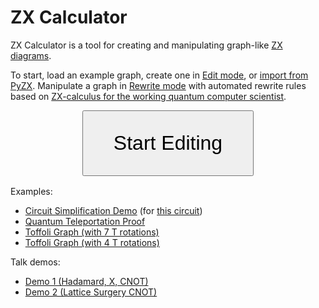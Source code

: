 # ZX Calculator

ZX Calculator is a tool for creating and manipulating graph-like [ZX diagrams](https://zxcalculus.com).

To start, load an example graph, create one in [Edit mode](edit.md), or [import from PyZX](export.md).  Manipulate  a graph in [Rewrite mode](rewrite.md) with automated rewrite rules based on
[ZX-calculus for the working quantum computer scientist](https://arxiv.org/abs/2012.13966).

<div style="text-align: center"><a href="https://zx.cduck.me/#"><button class="el-button el-button--primary is-plain" style="font-size: 2rem; padding: 2rem 3rem 2rem 3rem; margin-bottom: 1rem">Start Editing</button></a></div>

<div>Examples:</div>

* <a href="https://zx.cduck.me/#{%22g%22:%22;b,,,576,,+,48,576,,+,48,576,,+,48,576,,x,240,,240,,+144,48,144,,96,,+240,48,+96,48,96,,96,,96,,@%CF%80,48,,,48,z,144,,144,,96,,+240,48,+96,48,96,,96,,96,,+48,48,192,,240,,48,,@-%CF%80/4,336,,,48,,48,+144,48,@%CF%80/2,432,144,@%CF%80/4,96,,,48,48,48,192,48;_18,_8,_17,_9,_20,_22,h,7_22,n,8_24,_12__8,_13_8,_10_3_15,_10_2_10,_10_11,_10_2_,_10_4_7,_10_4_6,_10_3_11,_10_9_4,_19,_19,_17,_11,_10,2_15,_14,_8,_7,h,31_,n,31_6;%22,%22s%22:[%22Init%22,%22;b,,,576,,+,48,576,,+,48,576,,+,48,576,,x,240,,240,,+144,48,144,,96,,+240,48,+96,48,96,,96,,96,,@%CF%80,48,,,48,z,144,,144,,96,,+240,48,+96,48,96,,96,,96,,+48,48,192,,240,,48,,@-%CF%80/4,336,,,48,,48,+144,48,@%CF%80/2,432,144,@%CF%80/4,96,,,48,48,48,192,48;_18,_8,_17,_9,_20,_22,h,7_22,n,8_24,_12__8,_13_8,_10_3_15,_10_2_10,_10_11,_10_2_,_10_4_7,_10_4_6,_10_3_11,_10_9_4,_19,_19,_17,_11,_10,2_15,_14,_8,_7,h,31_,n,31_6;%22,%22Make%20green%22,%22;b,,,576,,+,48,576,,+,48,576,,+,48,576,,z,144,,96,,48,,96,,96,,+144,48,96,,48,,96,,+96,48,96,,48,,48,,96,,+48,48,48,,96,,48,,48,,96,,96,,48,,@-%CF%80/4,336,,,48,,48,+144,48,@%CF%80,48,,,48,@%CF%80/2,432,144,@%CF%80/4,96,,,48,48,48,192,48;h,_34,_11,_33,_13,n,5_13,_16,h,7_16,n,8_22,h,9__4,n,9_29,h,10__15,_5,n,11_20,h,12__4,n,12_19,h,13_16,__24,__4,_16,_15,_6,n,18_22,h,19__5,n,19_21,h,20_,_6,n,21_12,h,22_6,n,22_11,h,23_,_10,__8,_,_14,_9_4,_,n,29_8,h,35_3,_3;%22,%22Merge%20black%20edges%22,%22;b,,,576,,+,48,576,,+,48,576,,+,48,576,,z,240,,240,,+144,48,96,,48,,96,,+240,48,+48,48,48,,96,,48,,48,,96,,144,,@-%CF%80/4,384,,+336,48,48,48,+144,48,@%CF%80,48,,,48,@%CF%80/2,480,144,@%CF%80/4,144,,+96,48,96,48,144,48;h,_26,_8,_25,_10,n,5_27,_19,h,7_9,n,8_14,h,9_10_4_7,_13_6,__18_,__2,_10_,_9_,_10_7,_,_9_6,__7_6,_,_5_8,_4_4_4,_7,5_3,_3;%22,%22Extract%20non-clifford%22,%22,-144;b,,144,576,,+,48,576,,+,48,576,,+,48,576,,z,72,48,48,,48,,48,,48,,48,,48,,48,,+144,96,96,,144,,96,,+96,48,48,,96,,48,,48,,48,,+204,48,36,,156,,+48,48,48,,48,,48,,48,,48,,48,,48,,144,,@-%CF%80/4,168,,96,,96,,48,,@%CF%80,48,144,,48,@%CF%80/2,480,288,@%CF%80/4,72,,48,,96,,96,;h,_42,_18,_41,_22,n,5_22,_23,h,7_23,n,8_30,h,9_12_25,_7_30,_21_7,_15_21,_12_15,_22_13,_4_22,_13_13,__4_21,__15,__4_2,_25,__22,_,__4,_,_,2__3_2,_,_6_2,_,_,_,_,_,_,_,_8,_7;%22,%22Add%20nodes%20on%20edges%22,%22-48,-144;b,,144,672,,+,48,672,,+,48,672,,+,48,672,,z,120,48,48,,48,,48,,48,,48,,48,,48,,+48,96,144,,96,,144,,96,,96,,+48,48,96,,48,,96,,48,,48,,48,,192,,+48,48,204,,36,,156,,180,,+48,48,48,,48,,48,,48,,48,,48,,48,,48,,144,,48,,@-%CF%80/4,216,,96,,96,,48,,@%CF%80,96,144,,48,@%CF%80/2,528,288,@%CF%80/4,120,,48,,96,,96,;_16,_20,_20,_26,h,5_26,_29,n,7_29,h,8_38,_15_30,_8_37,_28_8,_20_24,_15_20,_29_14,_5_29,_18_16,_34,__6_26,__21,__6_2,__31,2_29,__27,_,__6,_,_,_,2_,__5_2,_,__7_2,2_,_,_,_,_,_,_,_,_9,__7;%22,%22Inner%20pivot%20&%20comp.%22,%22-48,-144;b,,144,672,,+,48,672,,+,48,672,,+,48,672,,z,120,48,48,,48,,48,,48,,48,,48,,48,,+48,96,576,,+48,48,576,,+48,48,240,,336,,+48,48,@-%CF%80/4,216,,96,,96,,48,,@%CF%80,96,144,,48,@%CF%80/2,624,288,@%CF%80/4,120,,48,,96,,96,;_16,_16,_16,_16,h,5_16,_17,n,7_17,h,8_23,_9_2_12,_8_15,_11_3,_10_9_3,_5_2_6_5,_6_2_13,_3_9_4,_4_2_6_3,_12,_11_,_11,_3_7,__9,_,_8,_7;%22,%22Adjustments%22,%22-48,-144;b,,144,672,,+,48,672,,+,48,672,,+,48,672,,z,120,48,48,,48,,48,,48,,48,,48,,48,,168,96,,48,+48,48,576,,+48,48,@-%CF%80/4,216,,96,,96,,48,,@%CF%80,48,144,,48,@%CF%80/2,624,288,@%CF%80/4,120,,48,,96,,96,;h,_25,n,2_15,h,3_24,n,4_14,h,5_14,n,6_14,_14,h,8_20,_8__11,_7_13,_7_2_2_6,_6_2_11,_4__5_5,_6_8_4,_2_7_4,_4_5,_9_,__8,_,2_7;%22]}">Circuit Simplification Demo</a>
    (for [this circuit](https://github.com/pnnl/QASMBench/blob/e8b65a5ffbbb1b25b91be0b11d6db874b70022e9/small/adder_n4/adder_n4.png))
* <a href="https://zx.cduck.me/#{%22g%22:%22;b,144,,288,240,x,192,48,+,192,48,,288,,z,192,,48,,144,,+,48,48,,288,,48,192;_6,_11,_4_4_,_,__5,_6_,h,7_,n,8_,h,9_4,n,10_;%22,%22s%22:[%22Teleportation%20Circuit%22,%22;b,144,,288,240,x,192,48,+,192,48,,288,,z,192,,48,,144,,+,48,48,,288,,48,192;_6,_11,_4_4_,_,__5,_6_,h,7_,n,8_,h,9_4,n,10_;%22,%22Merge%20Nodes%22,%2248;b,96,,288,240,x,144,48,,192,z,144,,120,,+,48,288,,48,192;_4,_7,_2_2_,_3__,h,5_,_3;%22,%22Toggle%20Colors%22,%2248;b,96,,288,240,z,144,,120,,+,48,144,,144,,+144,192,192,;_2,_7,h,3__2,_5,__2,_,_,_;%22,%22Remove%20Degree-2%22,%22144;b,,,288,240,z,168,,24,48,+144,72;_4,_3;%22]}">Quantum Teleportation Proof</a>
* <a href="https://zx.cduck.me/#{;b,,,192,,+,96,192,,+,96,192,,z,48,48,96,,+48,96,96,,@-%CF%80/4,,48,,96,192,,@%CF%80/4,96,,96,48,+96,48,,96;_13,_12,_13,_12,_12,_11,h,7_4_3_2,_6___,_3_2_3,_3_3_;}">Toffoli Graph (with 7 T rotations)</a>
* <a href="https://zx.cduck.me/#{;b,,,192,,+,96,192,,+,144,192,,z,96,,48,48,+96,48,+48,48,96,,@-%CF%80/2,96,240,@-%CF%80/4,192,48,,96,+96,48,@%CF%80/4,,144;_6,_5,_6,_5,_7,_6,h,7__2,_5_2,__,_5_,_3_,_3;}">Toffoli Graph (with 4 T rotations)</a>

Talk demos:
* <a href="https://zx.cduck.me/#{%22g%22:%22;b,,,384,,+,48,384,,x,@%CF%80,192,48,z,240,;h,_5,n,2_4,_2,_,_;%22,%22s%22:[%22H(0),%20X(1),%20CNOT%22,%22;b,,,384,,+,48,384,,x,288,48,@%CF%80,96,48,@%CF%80/2,144,,z,288,,@%CF%80/2,96,,96,;_8,_6,_3,_,__2,2_2_,_2;%22,%22Merge%20same%20colors%22,%22;b,,,384,,+,48,384,,x,@%CF%80,192,48,@%CF%80/2,144,,z,@%CF%80/2,96,,144,;_6,_6,_2,_,_3,__;%22,%22Toggle%20color%22,%22;b,,,384,,+,48,384,,x,@%CF%80,192,48,z,@%CF%80/2,96,,48,,96,;_5,_6,_2,_,_3,h,6_,_;%22,%22Complementation%22,%22;b,,,384,,+,48,384,,x,@%CF%80,192,48,z,96,,144,;_5,_5,_2,_,_2,h,6_;%22,%22Remove%20identity%22,%22;b,,,384,,+,48,384,,x,@%CF%80,192,48,z,240,;h,_5,n,2_4,_2,_,_;%22]}">Demo 1 (Hadamard, X, CNOT)</a>
* <a href="https://zx.cduck.me/#{,-48;b,,,336,,+,96,336,,x,72,96,@%CF%80%C2%B7correction,240,96,@%CF%80%C2%B7error,120,48,z,168,;_7,_6,_2,_2,__,2_;}">Demo 2 (Lattice Surgery CNOT)</a>
